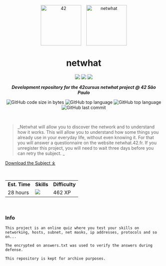 <p align="center">
	<img width="130px;" src="https://game.42sp.org.br/static/assets/images/42_logo_black.svg" align="center" alt="42" />&nbsp;&nbsp;&nbsp;
	<img width="130px" src="https://game.42sp.org.br/static/assets/achievements/netwhatm.png" align="center" alt="netwhat" />
	<h1 align="center">netwhat</h1>
</p>
<p align="center">
	<img src="https://img.shields.io/badge/Success-100/100_✓-gray.svg?colorA=61c265&colorB=4CAF50&style=for-the-badge">
	<img src="https://img.shields.io/badge/Linux-FCC624?style=for-the-badge&logo=linux&logoColor=black">
	<img src="https://img.shields.io/badge/mac%20os-000000?style=for-the-badge&logo=apple&logoColor=white">
</p>

<p align="center">
	<b><i>Development repository for the 42cursus netwhat project @ 42 São Paulo</i></b><br>
</p>

<p align="center">
	<img alt="GitHub code size in bytes" src="https://img.shields.io/github/languages/code-size/iwillenshofer/netwhat?color=blueviolet" />
	<img alt="GitHub top language" src="https://img.shields.io/github/languages/top/iwillenshofer/netwhat?color=blue" />
	<img alt="GitHub top language" src="https://img.shields.io/github/commit-activity/t/iwillenshofer/netwhat?color=brightgreen" />
	<img alt="GitHub last commit" src="https://img.shields.io/github/last-commit/iwillenshofer/netwhat?color=brightgreen" />
</p>
<br>

> _Netwhat will allow you to discover the network and to understand how it works. This will allow you to understand how some things you already 
use in your everyday life, without even knowing it.
For that you will answer a questionnaire on the website netwhat.42.fr.
If you unregister this project, you will need to wait three days before you can retry the subject.
_

[Download the Subject ⤓](en.subject.pdf)

<br>

<p align="center">
	<table>
		<tr>
			<td><b>Est. Time</b></td>
			<td><b>Skills</b></td>
			<td><b>Difficulty</b></td>
		</tr>
		<tr>
			<td valign="top">28 hours</td>
			<td valign="top">
<img src="https://img.shields.io/badge/Network & system administration-555">
			</td>
			<td valign="top"> 462 XP</td>
		</tr>
	</table>
</p>

<br>

### Info
```
This project is an online quiz where you test your skills on networking, hosts, subnet, net masks, ip addresses, protocols and so on...

The encrypted on answers.txt was used to verify the answers during defense.

This repository is kept for archive purposes.
```